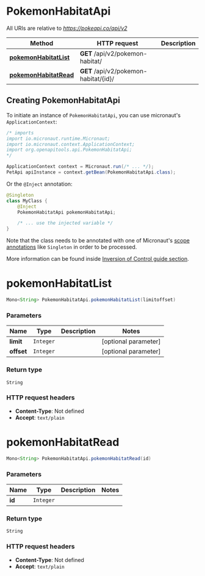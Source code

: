 # PokemonHabitatApi

All URIs are relative to *https://pokeapi.co/api/v2*

Method | HTTP request | Description
------------- | ------------- | -------------
[**pokemonHabitatList**](PokemonHabitatApi.md#pokemonHabitatList) | **GET** /api/v2/pokemon-habitat/ | 
[**pokemonHabitatRead**](PokemonHabitatApi.md#pokemonHabitatRead) | **GET** /api/v2/pokemon-habitat/{id}/ | 


## Creating PokemonHabitatApi

To initiate an instance of `PokemonHabitatApi`, you can use micronaut's `ApplicationContext`:
```java
/* imports
import io.micronaut.runtime.Micronaut;
import io.micronaut.context.ApplicationContext;
import org.openapitools.api.PokemonHabitatApi;
*/

ApplicationContext context = Micronaut.run(/* ... */);
PetApi apiInstance = context.getBean(PokemonHabitatApi.class);
```

Or the `@Inject` annotation:
```java
@Singleton
class MyClass {
    @Inject
    PokemonHabitatApi pokemonHabitatApi;

    /* ... use the injected variable */
}
```
Note that the class needs to be annotated with one of Micronaut's [scope annotations](https://docs.micronaut.io/latest/guide/#scopes) like `Singleton` in order to be processed.

More information can be found inside [Inversion of Control guide section](https://docs.micronaut.io/latest/guide/#ioc).

<a name="pokemonHabitatList"></a>
# **pokemonHabitatList**
```java
Mono<String> PokemonHabitatApi.pokemonHabitatList(limitoffset)
```



### Parameters
Name | Type | Description  | Notes
------------- | ------------- | ------------- | -------------
 **limit** | `Integer`|  | [optional parameter]
 **offset** | `Integer`|  | [optional parameter]


### Return type
`String`



### HTTP request headers
 - **Content-Type**: Not defined
 - **Accept**: `text/plain`

<a name="pokemonHabitatRead"></a>
# **pokemonHabitatRead**
```java
Mono<String> PokemonHabitatApi.pokemonHabitatRead(id)
```



### Parameters
Name | Type | Description  | Notes
------------- | ------------- | ------------- | -------------
 **id** | `Integer`|  |


### Return type
`String`



### HTTP request headers
 - **Content-Type**: Not defined
 - **Accept**: `text/plain`

